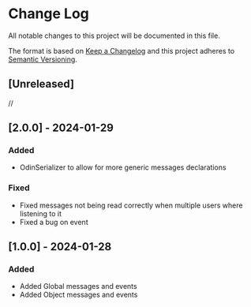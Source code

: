 # Change Log
All notable changes to this project will be documented in this file.

The format is based on [Keep a Changelog](http://keepachangelog.com/)
and this project adheres to [Semantic Versioning](http://semver.org/).

## [Unreleased]

//

## [2.0.0] - 2024-01-29

### Added
- OdinSerializer to allow for more generic messages declarations

### Fixed
- Fixed messages not being read correctly when multiple users where listening to it
- Fixed a bug on event

## [1.0.0] - 2024-01-28

### Added
- Added Global messages and events
- Added Object messages and events